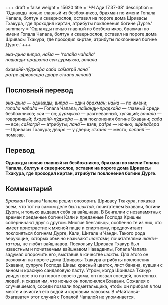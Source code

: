 +++
draft = false
weight = 15620
title = 'ЧЧ Ади 17.37-38'
description = 'Однажды ночью главный из безбожников, брахман по имени Гопала Чапала, болтун и сквернослов, оставил на пороге дома Шривасы Тхакура, где проходил киртан, атрибуты поклонения богине Дурге.'
summary = 'Однажды ночью главный из безбожников, брахман по имени Гопала Чапала, болтун и сквернослов, оставил на пороге дома Шривасы Тхакура, где проходил киртан, атрибуты поклонения богине Дурге.'
+++

_эка-дина випра, на̄ма — ‘гопа̄ла ча̄па̄ла’  
па̄шан̣д̣и-прадха̄на сеи дурмукха, ва̄ча̄ла_

_бхава̄нӣ-пӯджа̄ра саба са̄магрӣ лан̃а̄  
ра̄тре ш́рӣва̄сера два̄ре стха̄на лепа̄н̃а̄_

## Пословный перевод

_эка_\-_дина_ — однажды; _випра_ — один _брахман_; _на̄ма_ — по имени; _гопа̄ла_ _ча̄па̄ла_ — Гопала Чапала; _па̄шан̣д̣и_\-_прадха̄на_ — главный среди безбожников; _сеи_ — он; _дурмукха_ — разгневанный, хулящий; _ва̄ча̄ла_ — говорливый; _бхава̄нӣ_\-_пӯджа̄ра_ — для поклонения богине Бхавани; _саба_ — все; _са̄магрӣ_ — атрибуты; _лан̃а̄_ — взяв; _ра̄тре_ — ночью; _ш́рӣва̄сера_ — Шривасы Тхакура; _два̄ре_ — у двери; _стха̄на_ — место; _лепа̄н̃а̄_ — помазав.

## Перевод

**Однажды ночью главный из безбожников, брахман по имени Гопала Чапала, болтун и сквернослов, оставил на пороге дома Шривасы Тхакура, где проходил киртан, атрибуты поклонения богине Дурге.**

## Комментарий

_Брахман_ Гопала Чапала решил опозорить Шривасу Тхакура, показав всем, что тот на самом деле был _шактой,_ почитателем Бхавани, богини Дурги, и только выдавал себя за вайшнава. В Бенгалии с незапамятных времен преданные богини Кали и преданные Господа Кришны соперничают друг с другом. Многие бенгальцы, особенно те из них, кто имеет пристрастие к мясной пище и спиртному, предпочитают поклоняться богиням Дурге, Кали, Шитале и Чанди. Такого рода верующие, которых обычно называют _шактами,_ почитателями _шакти-таттвы,_ не любят вайшнавов. Поскольку Шриваса Тхакур был известным и почитаемым вайшнавом Навадвипы, Гопала Чапала задумал опорочить его, выставив в качестве _шакты._ Для этого он разложил на пороге дома Шривасы Тхакура атрибуты поклонения Бхавани, супруге Господа Шивы: красный цветок, лист банана, кувшин с вином и красную сандаловую пасту. Утром, когда Шриваса Тхакур увидел все это на пороге своего дома, он позвал соседей, почтенных людей, и сказал им, что ночью он поклонялся Бхавани. Сожалея о случившемся, соседи позвали подметальщика, чтобы он прибрал в том месте и очистил его водой и коровьим навозом. В «Чайтанья-бхагавате» этот случай с Гопалой Чапалой не упоминается.
